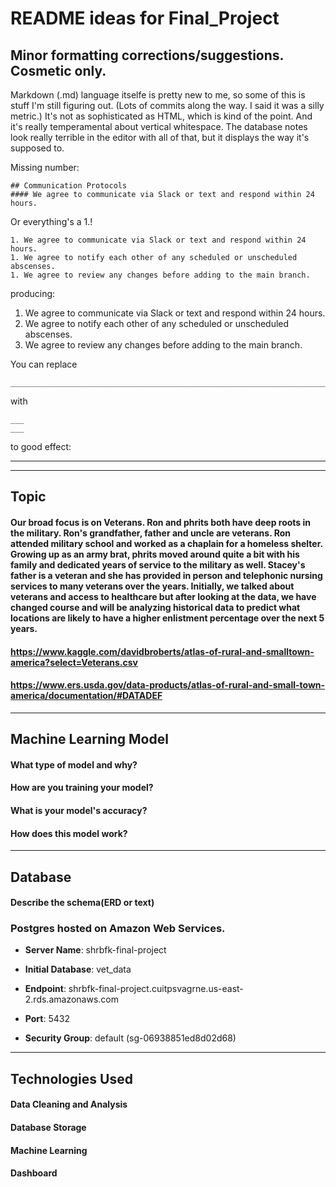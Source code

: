 # README ideas for Final_Project

## Minor formatting corrections/suggestions. Cosmetic only.

Markdown (.md) language itselfe is pretty new to me, so some of this is stuff I'm still figuring out. (Lots of commits along the way. I said it was a silly metric.) It's not as sophisticated as HTML, which is kind of the point. And it's really temperamental about vertical whitespace. The database notes look really terrible in the editor with all of that, but it displays the way it's supposed to.

Missing number:

```
## Communication Protocols
#### We agree to communicate via Slack or text and respond within 24 hours. 
```

Or everything's a 1.!

```
1. We agree to communicate via Slack or text and respond within 24 hours.
1. We agree to notify each other of any scheduled or unscheduled abscenses.
1. We agree to review any changes before adding to the main branch.
```

producing:

1. We agree to communicate via Slack or text and respond within 24 hours.
1. We agree to notify each other of any scheduled or unscheduled abscenses.
1. We agree to review any changes before adding to the main branch.



You can replace

```
___________________________________________________________________________________________________________________________________________________________________________________
```

with

```
___
___
```

to good effect:

---
---



## Topic
#### Our broad focus is on Veterans. Ron and phrits both have deep roots in the military. Ron's grandfather, father and uncle are veterans. Ron attended military school and worked as a chaplain for a homeless shelter. Growing up as an army brat, phrits moved around quite a bit with his family and dedicated years of service to the military as well. Stacey's father is a veteran and she has provided in person and telephonic nursing services to many veterans over the years. Initially, we talked about veterans and access to healthcare but after looking at the data, we have changed course and will be analyzing historical data to predict what locations are likely to have a higher enlistment percentage over the next 5 years. 
#### https://www.kaggle.com/davidbroberts/atlas-of-rural-and-smalltown-america?select=Veterans.csv
#### https://www.ers.usda.gov/data-products/atlas-of-rural-and-small-town-america/documentation/#DATADEF
___________________________________________________________________________________________________________________________________________________________________________________
## Machine Learning Model
#### What type of model and why?
#### How are you training your model?
#### What is your model's accuracy?
#### How does this model work?
___________________________________________________________________________________________________________________________________________________________________________________
## Database
#### Describe the schema(ERD or text)
### Postgres hosted on Amazon Web Services.

- **Server Name**: shrbfk-final-project

- **Initial Database**: vet_data

- **Endpoint**: shrbfk-final-project.cuitpsvagrne.us-east-2.rds.amazonaws.com

- **Port**: 5432

- **Security Group**: default (sg-06938851ed8d02d68)

___________________________________________________________________________________________________________________________________________________________________________________
## Technologies Used
#### Data Cleaning and Analysis
#### Database Storage
#### Machine Learning
#### Dashboard 
